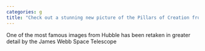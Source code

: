 ```yaml
---
categories: g
title: "Check out a stunning new picture of the Pillars of Creation from the James Webb Telescope"
---
```

One of the most famous images from Hubble has been retaken in greater detail by the James Webb Space Telescope